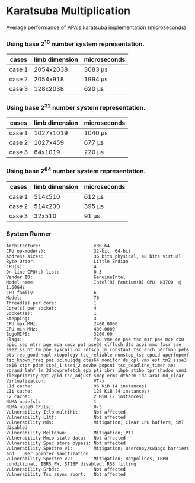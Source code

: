# Karatsuba Multiplication

Average performance of APA's karatsuba implementation (microseconds)

### Using base 2<sup>16</sup> number system representation.

| cases | limb dimension | microseconds |
| ----- | ----------- | -------------------- |
| case 1 | 2054x2038 | 3083 μs |
| case 2 | 2054x918 | 1994 μs |
| case 3 | 128x2038 | 620 μs |

### Using base 2<sup>32</sup> number system representation.

| cases | limb dimension | microseconds |
| ----- | ----------- | -------------------- |
| case 1 | 1027x1019 | 1040 μs |
| case 2 | 1027x459 | 677 μs |
| case 3 | 64x1019 | 220 μs |

### Using base 2<sup>64</sup> number system representation.

| cases | limb dimension | microseconds |
| ----- | ----------- | -------------------- |
| case 1 | 514x510 | 612 μs |
| case 2 | 514x230 | 395 μs |
| case 3 | 32x510 | 91 μs |


### System Runner

```
Architecture:                    x86_64
CPU op-mode(s):                  32-bit, 64-bit
Address sizes:                   36 bits physical, 48 bits virtual
Byte Order:                      Little Endian
CPU(s):                          4
On-line CPU(s) list:             0-3
Vendor ID:                       GenuineIntel
Model name:                      Intel(R) Pentium(R) CPU  N3700  @ 1.60GHz
CPU family:                      6
Model:                           76
Thread(s) per core:              1
Core(s) per socket:              4
Socket(s):                       1
Stepping:                        3
CPU max MHz:                     2400.0000
CPU min MHz:                     480.0000
BogoMIPS:                        3200.00
Flags:                           fpu vme de pse tsc msr pae mce cx8 apic sep mtrr pge mca cmov pat pse36 clflush dts acpi mmx fxsr sse sse2 ss ht tm pbe syscall nx rdtscp lm constant_tsc arch_perfmon pebs bts rep_good nopl xtopology tsc_reliable nonstop_tsc cpuid aperfmperf tsc_known_freq pni pclmulqdq dtes64 monitor ds_cpl vmx est tm2 ssse3 cx16 xtpr pdcm sse4_1 sse4_2 movbe popcnt tsc_deadline_timer aes rdrand lahf_lm 3dnowprefetch epb pti ibrs ibpb stibp tpr_shadow vnmi flexpriority ept vpid tsc_adjust smep erms dtherm ida arat md_clear
Virtualization:                  VT-x
L1d cache:                       96 KiB (4 instances)
L1i cache:                       128 KiB (4 instances)
L2 cache:                        2 MiB (2 instances)
NUMA node(s):                    1
NUMA node0 CPU(s):               0-3
Vulnerability Itlb multihit:     Not affected
Vulnerability L1tf:              Not affected
Vulnerability Mds:               Mitigation; Clear CPU buffers; SMT disabled
Vulnerability Meltdown:          Mitigation; PTI
Vulnerability Mmio stale data:   Not affected
Vulnerability Spec store bypass: Not affected
Vulnerability Spectre v1:        Mitigation; usercopy/swapgs barriers and __user pointer sanitization
Vulnerability Spectre v2:        Mitigation; Retpolines, IBPB conditional, IBRS_FW, STIBP disabled, RSB filling
Vulnerability Srbds:             Not affected
Vulnerability Tsx async abort:   Not affected
```
